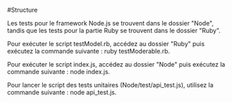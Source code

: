 #Structure

Les tests pour le framework Node.js se trouvent dans le dossier "Node", tandis que les tests pour la partie Ruby se trouvent dans le dossier "Ruby".

Pour exécuter le script testModel.rb, accédez au dossier "Ruby" puis exécutez la commande suivante : ruby testModerable.rb.

Pour exécuter le script index.js, accédez au dossier "Node" puis exécutez la commande suivante : node index.js.

Pour lancer le script des tests unitaires (Node/test/api_test.js), utilisez la commande suivante : node api_test.js.
